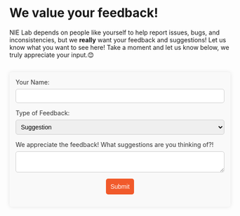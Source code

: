 # We value your feedback!

NIE Lab depends on people like yourself to help report issues, bugs, and inconsistencies, but we **really** want your feedback and suggestions! Let us know what you want to see here! Take a moment and let us know below, we truly appreciate your input.😊

<br>

<form id="feedback-form">
  <div class="form-group">
    <label for="name">Your Name:</label>
    <input type="text" id="name" name="name" required>
  </div>
  <div class="form-group">
    <label for="feedback-type">Type of Feedback:</label>
    <select id="feedback-type" name="feedback-type" required>
      <option value="suggestion" selected>Suggestion</option>
      <option value="issue">Issue</option>
      <option value="other">Other</option>
    </select>
  </div>
  <div class="form-group">
    <label for="feedback" id="feedback-label">We appreciate the feedback! What suggestions are you thinking of?!</label>
    <textarea id="feedback" name="feedback" required></textarea>
  </div>
  <div class="form-group">
    <button type="submit">Submit</button>
  </div>
</form>

<script>
  document.getElementById('feedback-type').addEventListener('change', function() {
    const feedbackType = document.getElementById('feedback-type').value;
    const feedbackLabel = document.getElementById('feedback-label');
    if (feedbackType === 'issue') {
      feedbackLabel.textContent = 'Please explain your issue in more detail and be sure to let us know what lab or page has the problem.';
    } else if (feedbackType === 'suggestion') {
      feedbackLabel.textContent = 'We appreciate the feedback! What suggestions are you thinking of?!';
    } else {
      feedbackLabel.textContent = 'Please provide your feedback:';
    }
  });

  document.getElementById('feedback-form').addEventListener('submit', function(event) {
    event.preventDefault();
    const name = document.getElementById('name').value;
    const feedbackType = document.getElementById('feedback-type').value;
    const feedback = document.getElementById('feedback').value;

    if (!name || !feedback) {
      alert('Please fill out all fields before submitting.');
      return;
    }

    fetch('{{ urls.feedback_webhook }}', {
      method: 'POST',
      mode: 'no-cors', // Bypass CORS
      headers: {
        'Content-Type': 'application/json'
      },
      body: JSON.stringify({
        name: name,
        feedbackType: feedbackType,
        feedback: feedback
      })
    })
    .then(() => {
      alert('Feedback submitted successfully!');
    })
    .catch(error => {
      console.error('Error:', error);
      alert('We encountered an issue while submitting your feedback. Please try again later.');
    });
  });
</script>


<style>
  #feedback-form {
    max-width: 600px;
    margin: 0 auto;
    padding: 1em;
    background: #f9f9f9;
    border-radius: 5px;
    box-shadow: 0 0 10px rgba(0, 0, 0, 0.1);
  }

  .form-group {
    margin-bottom: 1em;
  }

  #feedback-form label {
    margin-bottom: .5em;
    color: #333333;
    display: block;
  }

  #feedback-form input, #feedback-form select, #feedback-form textarea {
    border: 1px solid #CCCCCC;
    padding: .5em;
    font-size: 1em;
    width: 100%;
    box-sizing: border-box;
    border-radius: 5px;
  }

  #feedback-form button {
    padding: 0.7em;
    color: #fff;
    background-color: #F15A2B;
    border: none;
    border-radius: 5px;
    cursor: pointer;
    font-size: 1em;
    display: block;
    margin: 0 auto;
  }

  #feedback-form button:hover {
    background-color: #d14a24;
  }

  @media (max-width: 600px) {
    #feedback-form {
      padding: 0.5em;
    }

    #feedback-form input, #feedback-form select, #feedback-form textarea {
      font-size: 0.9em;
    }

    #feedback-form button {
      font-size: 0.9em;
    }
  }
</style>
